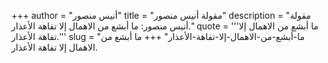 +++
author = "أنيس منصور"
title = "مقولة أنيس منصور"
description = "مقولة أنيس منصور: ما أبشع من الاهمال إلا تفاهة الأعذار."
quote = '''ما أبشع من الاهمال إلا تفاهة الأعذار.'''
slug = "ما-أبشع-من-الاهمال-إلا-تفاهة-الأعذار"
+++
ما أبشع من الاهمال إلا تفاهة الأعذار.
